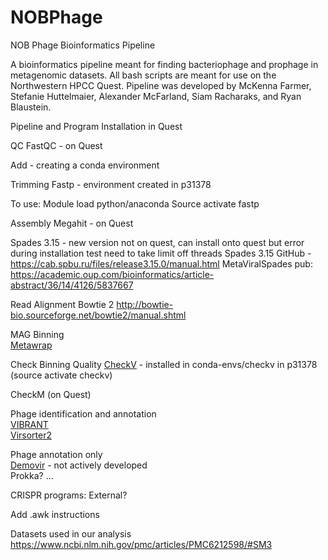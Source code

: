 # NOBPhage
NOB Phage Bioinformatics Pipeline


A bioinformatics pipeline meant for finding bacteriophage and prophage in metagenomic datasets. All bash scripts are meant for use on the Northwestern HPCC Quest. Pipeline was developed by McKenna Farmer, Stefanie Huttelmaier, Alexander McFarland, Siam Racharaks, and Ryan Blaustein.

Pipeline and Program Installation in Quest

QC
FastQC - on Quest


Add - creating a conda environment 

Trimming 
Fastp - environment created in p31378 

To use:
Module load python/anaconda
Source activate fastp

Assembly
Megahit - on Quest

Spades 3.15 - new version not on quest, can install onto quest but error during installation test need to take limit off threads
Spades 3.15 GitHub - https://cab.spbu.ru/files/release3.15.0/manual.html
MetaViralSpades pub: https://academic.oup.com/bioinformatics/article-abstract/36/14/4126/5837667

Read Alignment
Bowtie 2 http://bowtie-bio.sourceforge.net/bowtie2/manual.shtml

MAG Binning  
[Metawrap](https://github.com/bxlab/metaWRAP)

Check Binning Quality
[CheckV](https://bitbucket.org/berkeleylab/checkv/src/master/) - installed in conda-envs/checkv in p31378 (source activate checkv)  

CheckM (on Quest)  

Phage identification and annotation  
[VIBRANT](https://github.com/AnantharamanLab/VIBRANT)  
[Virsorter2](https://github.com/jiarong/VirSorter2)    

Phage annotation only   
[Demovir](https://github.com/feargalr/Demovir) - not actively developed  
Prokka?
…

CRISPR programs:
External?


Add .awk instructions

Datasets used in our analysis
https://www.ncbi.nlm.nih.gov/pmc/articles/PMC6212598/#SM3
